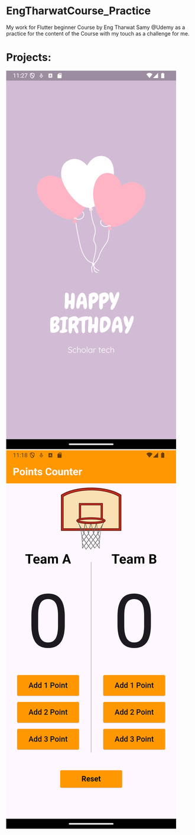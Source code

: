 # EngTharwatCourse_Practice
My work for Flutter beginner Course by Eng Tharwat Samy @Udemy as a practice for the content of the Course with my touch as a challenge for me.

# Projects:
![Birthday Card](Screenshot_1729196863.png)
![Basketball Points Counter](Screenshot_1729196320.png)